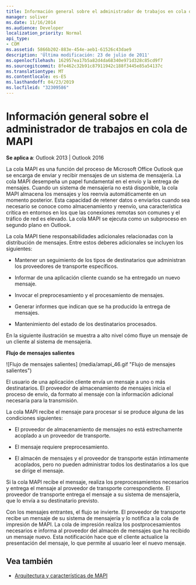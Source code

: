 ```yaml
---
title: Información general sobre el administrador de trabajos en cola de MAPI
manager: soliver
ms.date: 11/16/2014
ms.audience: Developer
localization_priority: Normal
api_type:
- COM
ms.assetid: 5866b202-883e-454e-aeb1-61526c43dae9
description: 'Última modificación: 23 de julio de 2011'
ms.openlocfilehash: 162957ea17b5a82d4da68340e971d328c85cd9f7
ms.sourcegitcommit: 8fe462c32b91c87911942c188f3445e85a54137c
ms.translationtype: MT
ms.contentlocale: es-ES
ms.lasthandoff: 04/23/2019
ms.locfileid: "32309586"
---
```

# <a name="mapi-spooler-overview"></a>Información general sobre el administrador de trabajos en cola de MAPI
  
**Se aplica a**: Outlook 2013 | Outlook 2016 
  
La cola MAPI es una función del proceso de Microsoft Office Outlook que se encarga de enviar y recibir mensajes de un sistema de mensajería. La cola MAPI desempeña un papel fundamental en el envío y la entrega de mensajes. Cuando un sistema de mensajería no está disponible, la cola MAPI almacena los mensajes y los reenvía automáticamente en un momento posterior. Esta capacidad de retener datos o enviarlos cuando sea necesario se conoce como almacenamiento y reenvío, una característica crítica en entornos en los que las conexiones remotas son comunes y el tráfico de red es elevado. La cola MAPI se ejecuta como un subproceso en segundo plano en Outlook.
  
La cola MAPI tiene responsabilidades adicionales relacionadas con la distribución de mensajes. Entre estos deberes adicionales se incluyen los siguientes:
  
- Mantener un seguimiento de los tipos de destinatarios que administran los proveedores de transporte específicos.
    
- Informar de una aplicación cliente cuando se ha entregado un nuevo mensaje.
    
- Invocar el preprocesamiento y el procesamiento de mensajes.
    
- Generar informes que indican que se ha producido la entrega de mensajes.
    
- Mantenimiento del estado de los destinatarios procesados.
    
En la siguiente ilustración se muestra a alto nivel cómo fluye un mensaje de un cliente al sistema de mensajería.
  
**Flujo de mensajes salientes**
  
![Flujo de mensajes salientes] (media/amapi_46.gif "Flujo de mensajes salientes")
  
El usuario de una aplicación cliente envía un mensaje a uno o más destinatarios. El proveedor de almacenamiento de mensajes inicia el proceso de envío, da formato al mensaje con la información adicional necesaria para la transmisión.
  
La cola MAPI recibe el mensaje para procesar si se produce alguna de las condiciones siguientes:
  
- El proveedor de almacenamiento de mensajes no está estrechamente acoplado a un proveedor de transporte.
    
- El mensaje requiere preprocesamiento.
    
- El almacén de mensajes y el proveedor de transporte están íntimamente acoplados, pero no pueden administrar todos los destinatarios a los que se dirige el mensaje.
    
Si la cola MAPI recibe el mensaje, realiza los preprocesamientos necesarios y entrega el mensaje al proveedor de transporte correspondiente. El proveedor de transporte entrega el mensaje a su sistema de mensajería, que lo envía a su destinatario previsto.
  
Con los mensajes entrantes, el flujo se invierte. El proveedor de transporte recibe un mensaje de su sistema de mensajería y lo notifica a la cola de impresión de MAPI. La cola de impresión realiza los postprocesamientos necesarios e informa al proveedor del almacén de mensajes que ha recibido un mensaje nuevo. Esta notificación hace que el cliente actualice la presentación del mensaje, lo que permite al usuario leer el nuevo mensaje.
  
## <a name="see-also"></a>Vea también

- [Arquitectura y características de MAPI](mapi-features-and-architecture.md)

